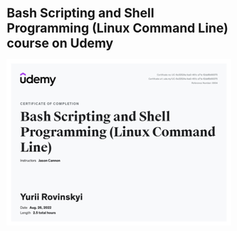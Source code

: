 # Bash Scripting and Shell Programming (Linux Command Line) course on Udemy 

![Certyfication](UC-6e32524a-fea0-461c-a71e-f2daf8b68375.jpg)